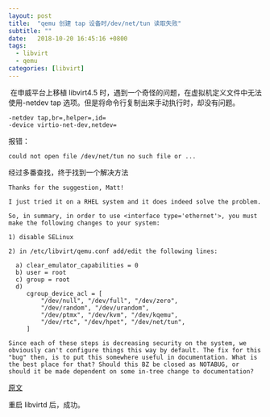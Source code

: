 ```yaml
---
layout: post
title:  "qemu 创建 tap 设备时/dev/net/tun 读取失败"
subtitle: ""
date:   2018-10-20 16:45:16 +0800
tags:
  - libvirt
  - qemu
categories: [libvirt]
---
```


​	在申威平台上移植 libvirt4.5 时，遇到一个奇怪的问题，在虚拟机定义文件中无法使用-netdev tap 选项。但是将命令行复制出来手动执行时，却没有问题。

<!-- more -->

```plain
-netdev tap,br=,helper=,id=
-device virtio-net-dev,netdev=
```

报错：

```plain
could not open file /dev/net/tun no such file or ...
```



经过多番查找，终于找到一个解决方法

```plain
Thanks for the suggestion, Matt!

I just tried it on a RHEL system and it does indeed solve the problem.

So, in summary, in order to use <interface type='ethernet'>, you must make the following changes to your system:

1) disable SELinux

2) in /etc/libvirt/qemu.conf add/edit the following lines:

  a) clear_emulator_capabilities = 0
  b) user = root
  c) group = root
  d)
     cgroup_device_acl = [
         "/dev/null", "/dev/full", "/dev/zero",
         "/dev/random", "/dev/urandom",
         "/dev/ptmx", "/dev/kvm", "/dev/kqemu",
         "/dev/rtc", "/dev/hpet", "/dev/net/tun",
     ]

Since each of these steps is decreasing security on the system, we obviously can't configure things this way by default. The fix for this "bug" then, is to put this somewhere useful in documentation. What is the best place for that? Should this BZ be closed as NOTABUG, or should it be made dependent on some in-tree change to documentation?
```

[原文](https://bugzilla.redhat.com/show_bug.cgi?id=770020) 

重启 libvirtd 后，成功。